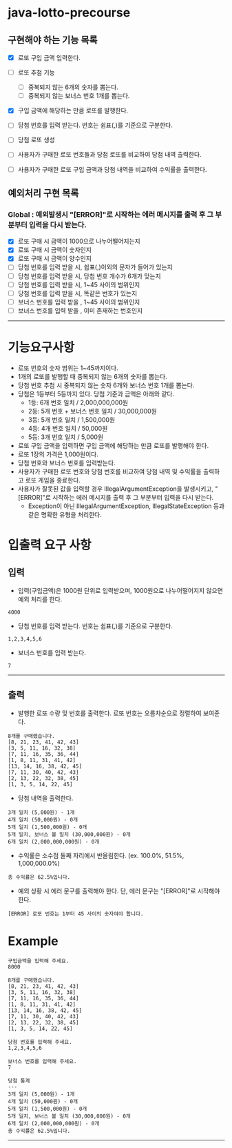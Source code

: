 # java-lotto-precourse

## 구현해야 하는 기능 목록
- [x] 로또 구입 금액 입력한다.
- [ ] 로또 추첨 기능
    - [ ] 중복되지 않는 6개의 숫자를 뽑는다.
    - [ ] 중복되지 않는 보너스 번호 1개를 뽑는다.
- [x] 구입 금액에 해당하는 만큼 로또를 발행한다.
- [ ] 당첨 번호를 입력 받는다. 번호는 쉼표(,)를 기준으로 구분한다.
- [ ] 당첨 로또 생성
- [ ] 사용자가 구매한 로또 번호들과 당첨 로또를 비교하여 당첨 내역 출력한다.
- [ ] 사용자가 구매한 로또 구입 금액과 당첨 내역을 비교하여 수익률을 출력한다.


## 예외처리 구현 목록
### Global : 예외발생시 "[ERROR]"로 시작하는 에러 메시지를 출력 후 그 부분부터 입력을 다시 받는다.
- [x] 로또 구매 시 금액이 1000으로 나누어떨어지는지
- [x] 로또 구매 시 금액이 숫자인지
- [x] 로또 구매 시 금액이 양수인지
- [ ] 당첨 번호를 입력 받을 시, 쉼표(,)이외의 문자가 들어가 있는지
- [ ] 당첨 번호를 입력 받을 시, 당첨 번호 개수가 6개가 맞는지
- [ ] 당첨 번호를 입력 받을 시, 1~45 사이의 범위인지
- [ ] 당첨 번호를 입력 받을 시, 똑같은 번호가 있는지
- [ ] 보너스 번호를 입력 받을 , 1~45 사이의 범위인지
- [ ] 보너스 번호를 입력 받을 , 이미 존재하는 번호인지

---
# 기능요구사항

- 로또 번호의 숫자 범위는 1~45까지이다.
- 1개의 로또를 발행할 때 중복되지 않는 6개의 숫자를 뽑는다.
- 당첨 번호 추첨 시 중복되지 않는 숫자 6개와 보너스 번호 1개를 뽑는다.
- 당첨은 1등부터 5등까지 있다. 당첨 기준과 금액은 아래와 같다.
  - 1등: 6개 번호 일치 / 2,000,000,000원
  - 2등: 5개 번호 + 보너스 번호 일치 / 30,000,000원
  - 3등: 5개 번호 일치 / 1,500,000원
  - 4등: 4개 번호 일치 / 50,000원
  - 5등: 3개 번호 일치 / 5,000원
- 로또 구입 금액을 입력하면 구입 금액에 해당하는 만큼 로또를 발행해야 한다.
- 로또 1장의 가격은 1,000원이다.
- 당첨 번호와 보너스 번호를 입력받는다.
- 사용자가 구매한 로또 번호와 당첨 번호를 비교하여 당첨 내역 및 수익률을 출력하고 로또 게임을 종료한다.
- 사용자가 잘못된 값을 입력할 경우 IllegalArgumentException을 발생시키고, "[ERROR]"로 시작하는 에러 메시지를 출력 후 그 부분부터 입력을 다시 받는다.
  - Exception이 아닌 IllegalArgumentException, IllegalStateException 등과 같은 명확한 유형을 처리한다.

# 입출력 요구 사항

## 입력
- 입력(구입금액)은 1000원 단위로 입력받으며, 1000원으로 나누어떨어지지 않으면 예외 처리를 한다.
~~~
4000
~~~

- 당첨 번호를 입력 받는다. 번호는 쉼표(,)를 기준으로 구분한다.

~~~
1,2,3,4,5,6
~~~

- 보너스 번호를 입력 받는다.
~~~
7
~~~
---

## 출력
- 발행한 로또 수량 및 번호를 출력한다. 로또 번호는 오름차순으로 정렬하여 보여준다.
~~~
8개를 구매했습니다.
[8, 21, 23, 41, 42, 43] 
[3, 5, 11, 16, 32, 38] 
[7, 11, 16, 35, 36, 44] 
[1, 8, 11, 31, 41, 42] 
[13, 14, 16, 38, 42, 45] 
[7, 11, 30, 40, 42, 43] 
[2, 13, 22, 32, 38, 45] 
[1, 3, 5, 14, 22, 45]
~~~

- 당첨 내역을 출력한다.
~~~
3개 일치 (5,000원) - 1개
4개 일치 (50,000원) - 0개
5개 일치 (1,500,000원) - 0개
5개 일치, 보너스 볼 일치 (30,000,000원) - 0개
6개 일치 (2,000,000,000원) - 0개
~~~

- 수익률은 소수점 둘째 자리에서 반올림한다. (ex. 100.0%, 51.5%, 1,000,000.0%)
~~~
총 수익률은 62.5%입니다.
~~~

- 예외 상황 시 에러 문구를 출력해야 한다. 단, 에러 문구는 "[ERROR]"로 시작해야 한다.
~~~
[ERROR] 로또 번호는 1부터 45 사이의 숫자여야 합니다.
~~~

# Example
~~~
구입금액을 입력해 주세요.
8000

8개를 구매했습니다.
[8, 21, 23, 41, 42, 43] 
[3, 5, 11, 16, 32, 38] 
[7, 11, 16, 35, 36, 44] 
[1, 8, 11, 31, 41, 42] 
[13, 14, 16, 38, 42, 45] 
[7, 11, 30, 40, 42, 43] 
[2, 13, 22, 32, 38, 45] 
[1, 3, 5, 14, 22, 45]

당첨 번호를 입력해 주세요.
1,2,3,4,5,6

보너스 번호를 입력해 주세요.
7

당첨 통계
---
3개 일치 (5,000원) - 1개
4개 일치 (50,000원) - 0개
5개 일치 (1,500,000원) - 0개
5개 일치, 보너스 볼 일치 (30,000,000원) - 0개
6개 일치 (2,000,000,000원) - 0개
총 수익률은 62.5%입니다.
~~~

---
